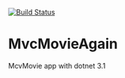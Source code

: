 [![Build Status](https://dev.azure.com/DevOpsExploration/DevOps_Starter_Project/_apis/build/status/greggrcarey.MvcMovieAgain?branchName=master)](https://dev.azure.com/DevOpsExploration/DevOps_Starter_Project/_build/latest?definitionId=4&branchName=master)

# MvcMovieAgain
McvMovie app with dotnet 3.1 

